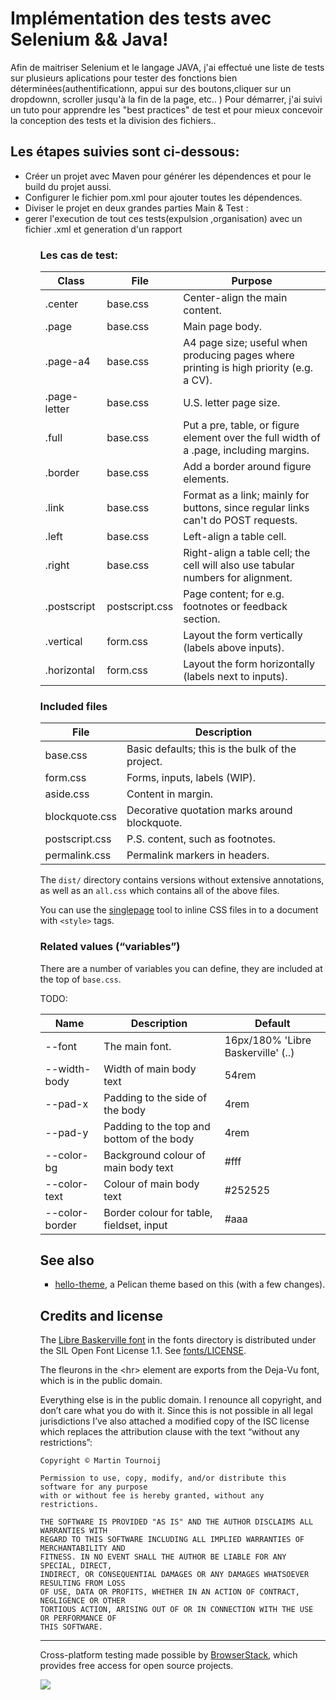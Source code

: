 Implémentation des tests avec Selenium && Java!
===========

Afin de maitriser Selenium et le langage JAVA, j'ai effectué une liste de tests sur plusieurs aplications pour tester des fonctions bien déterminées(authentificationn, 
appui sur des boutons,cliquer sur un dropdownn, scroller jusqu'à la fin de la page, etc.. )
Pour démarrer, j'ai suivi un tuto pour apprendre les "best practices" de test et pour mieux concevoir la conception des tests et la division des fichiers..

Les étapes suivies sont ci-dessous: 
-----------------------------------------------------


<ul> 
    <li> Créer un projet avec Maven pour générer les dépendences et pour le build du projet aussi.</li>
    <li> Configurer le fichier pom.xml pour ajouter toutes les dépendences.</li>
    <li> Diviser le projet en deux grandes parties Main & Test :  </li>
    <li> gerer l'execution de tout ces tests(expulsion ,organisation) avec un fichier .xml et generation d'un rapport  </li>
<ul/>



### Les cas de test:

| Class        | File           | Purpose                                                                                |
| ------------ | -------------- | -------------------------------------------------------------------------------------- |
| .center      | base.css       | Center-align the main content.                                                         |
| .page        | base.css       | Main page body.                                                                        |
| .page-a4     | base.css       | A4 page size; useful when producing pages where printing is high priority (e.g. a CV). |
| .page-letter | base.css       | U.S. letter page size.                                                                 |
| .full        | base.css       | Put a pre, table, or figure element over the full width of a .page, including margins. |
| .border      | base.css       | Add a border around figure elements.                                                   |
| .link        | base.css       | Format as a link; mainly for buttons, since regular links can't do POST requests.      |
| .left        | base.css       | Left-align a table cell.                                                               |
| .right       | base.css       | Right-align a table cell; the cell will also use tabular numbers for alignment.        |
| .postscript  | postscript.css | Page content; for e.g. footnotes or feedback section.                                  |
| .vertical    | form.css       | Layout the form vertically (labels above inputs).                                      |
| .horizontal  | form.css       | Layout the form horizontally (labels next to inputs).                                  |

### Included files

| File           | Description                                      |
| -------------- | ------------------------------------------------ |
| base.css       | Basic defaults; this is the bulk of the project. |
| form.css       | Forms, inputs, labels (WIP).                     |
| aside.css      | Content in margin.                               |
| blockquote.css | Decorative quotation marks around blockquote.    |
| postscript.css | P.S. content, such as footnotes.                 |
| permalink.css  | Permalink markers in headers.                    |

The `dist/` directory contains versions without extensive annotations, as well
as an `all.css` which contains all of the above files.

You can use the [singlepage](https://github.com/arp242/singlepage) tool to
inline CSS files in to a document with `<style>` tags.

### Related values (“variables”)

There are a number of variables you can define, they are included at the top of
`base.css`.

TODO:

| Name           | Description                               | Default                            |
| -------------- | ----------------------------------------- | ---------------------------------- |
| --font         | The main font.                            | 16px/180% 'Libre Baskerville' (..) |
| --width-body   | Width of main body text                   | 54rem                              |
| --pad-x        | Padding to the side of the body           | 4rem                               |
| --pad-y        | Padding to the top and bottom of the body | 4rem                               |
| --color-bg     | Background colour of main body text       | #fff                               |
| --color-text   | Colour of main body text                  | #252525                            |
| --color-border | Border colour for table, fieldset, input  | #aaa                               |


See also
--------

- [hello-theme](https://bitbucket.org/jboy1/hello-theme/src/master/), a Pelican
  theme based on this (with a few changes).

Credits and license
-------------------

The [Libre Baskerville font](https://github.com/impallari/Libre-Baskerville) in
the fonts directory is distributed under the SIL Open Font License 1.1. See
[fonts/LICENSE](fonts/LICENSE).

The fleurons in the &lt;hr&gt; element are exports from the Deja-Vu font, which
is in the public domain.

<!--
<aside>In my country of The Netherlands it’s not clear if it’s possible to place works in the public domain,
	<a href="https://www.iusmentis.com/auteursrecht/publiekdomein/#plaatsen">see this article</a>.
</aside>
-->
Everything else is in the public domain. I renounce all copyright, and don’t
care what you do with it. Since this is not possible in all legal jurisdictions
I’ve also attached a modified copy of the ISC license which replaces the
attribution clause with the text “without any restrictions”:

	Copyright © Martin Tournoij

	Permission to use, copy, modify, and/or distribute this software for any purpose
	with or without fee is hereby granted, without any restrictions.

	THE SOFTWARE IS PROVIDED "AS IS" AND THE AUTHOR DISCLAIMS ALL WARRANTIES WITH
	REGARD TO THIS SOFTWARE INCLUDING ALL IMPLIED WARRANTIES OF MERCHANTABILITY AND
	FITNESS. IN NO EVENT SHALL THE AUTHOR BE LIABLE FOR ANY SPECIAL, DIRECT,
	INDIRECT, OR CONSEQUENTIAL DAMAGES OR ANY DAMAGES WHATSOEVER RESULTING FROM LOSS
	OF USE, DATA OR PROFITS, WHETHER IN AN ACTION OF CONTRACT, NEGLIGENCE OR OTHER
	TORTIOUS ACTION, ARISING OUT OF OR IN CONNECTION WITH THE USE OR PERFORMANCE OF
	THIS SOFTWARE.

---

Cross-platform testing made possible by
[BrowserStack](https://www.browserstack.com/), which provides free access for
open source projects.

[![](https://arp242.github.io/hello-css/.browserstack.svg)](https://www.browserstack.com/)

<!--
<div class="postscript">
	<strong>Footnotes</strong>
	<ol>
		<li id="fn-1"><p>In my view it’s often better to just copy/paste and modify things, especially when it’s not
			inherently complex (like CSS), rather than spending a lot of effort on making it generic, as making software
			more generic often comes at the price of increased complexity, maintains burden, and tend to make things
			<em>less</em> flexible overall.</p></li>
	</ol>
</div>
-->
